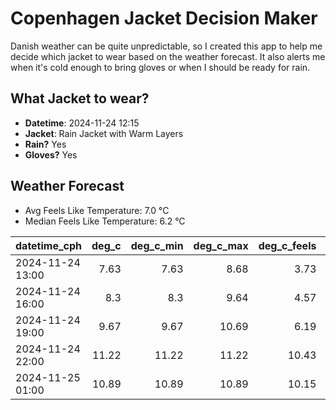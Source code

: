 
# Copenhagen Jacket Decision Maker

Danish weather can be quite unpredictable, so I created this app to help me decide which jacket to wear based on the weather forecast. 
It also alerts me when it's cold enough to bring gloves or when I should be ready for rain.

## What Jacket to wear?

- **Datetime**: 2024-11-24 12:15
- **Jacket**: Rain Jacket with Warm Layers
- **Rain?** Yes
- **Gloves?** Yes

## Weather Forecast
- Avg Feels Like Temperature: 7.0 °C
- Median Feels Like Temperature: 6.2 °C

| datetime_cph     |   deg_c |   deg_c_min |   deg_c_max |   deg_c_feels | weather   | wind   | rain   |
|:-----------------|--------:|------------:|------------:|--------------:|:----------|:-------|:-------|
| 2024-11-24 13:00 |    7.63 |        7.63 |        8.68 |          3.73 | Rain      | High   | Medium |
| 2024-11-24 16:00 |    8.3  |        8.3  |        9.64 |          4.57 | Clouds    | High   | None   |
| 2024-11-24 19:00 |    9.67 |        9.67 |       10.69 |          6.19 | Clouds    | High   | None   |
| 2024-11-24 22:00 |   11.22 |       11.22 |       11.22 |         10.43 | Clouds    | High   | None   |
| 2024-11-25 01:00 |   10.89 |       10.89 |       10.89 |         10.15 | Clouds    | High   | None   |
        